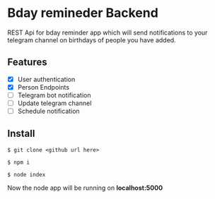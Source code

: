 # Bday remineder Backend
REST Api for bday reminder app which will send notifications to your telegram channel on birthdays of people you have added.
## Features

- [x] User authentication
- [x] Person Endpoints
- [ ] Telegram bot notification
- [ ] Update telegram channel
- [ ] Schedule notification

## Install

`$ git clone <github url here>`

`$ npm i`

`$ node index`

Now the node app will be running on **localhost:5000** 